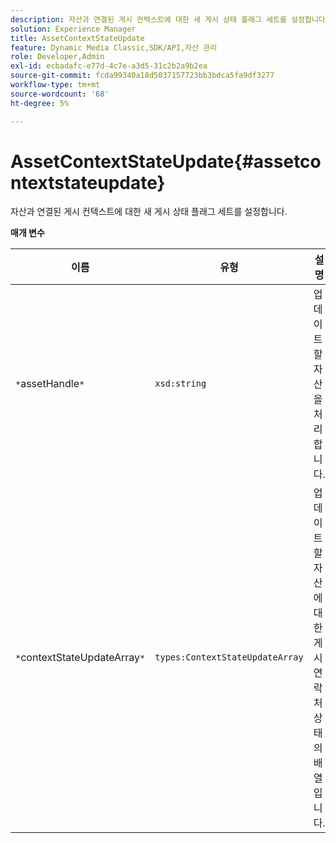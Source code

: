 ```yaml
---
description: 자산과 연결된 게시 컨텍스트에 대한 새 게시 상태 플래그 세트를 설정합니다.
solution: Experience Manager
title: AssetContextStateUpdate
feature: Dynamic Media Classic,SDK/API,자산 관리
role: Developer,Admin
exl-id: ecbadafc-e77d-4c7e-a3d5-31c2b2a9b2ea
source-git-commit: fcda99340a18d5037157723bb3bdca5fa9df3277
workflow-type: tm+mt
source-wordcount: '68'
ht-degree: 5%

---
```


# AssetContextStateUpdate{#assetcontextstateupdate}

자산과 연결된 게시 컨텍스트에 대한 새 게시 상태 플래그 세트를 설정합니다.

**매개 변수**

| 이름 | 유형 | 설명 |
|---|---|---|
| `*`assetHandle`*` | `xsd:string` | 업데이트할 자산을 처리합니다. |
| `*`contextStateUpdateArray`*` | `types:ContextStateUpdateArray` | 업데이트할 자산에 대한 게시 연락처 상태의 배열입니다. |
